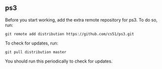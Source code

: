 
## ps3




Before you start working, add the extra remote repository for ps3. To do so, run:

`git remote add distribution https://github.com/cs51/ps3.git`

To check for updates, run:

`git pull distribution master`

You should run this periodically to check for updates.

